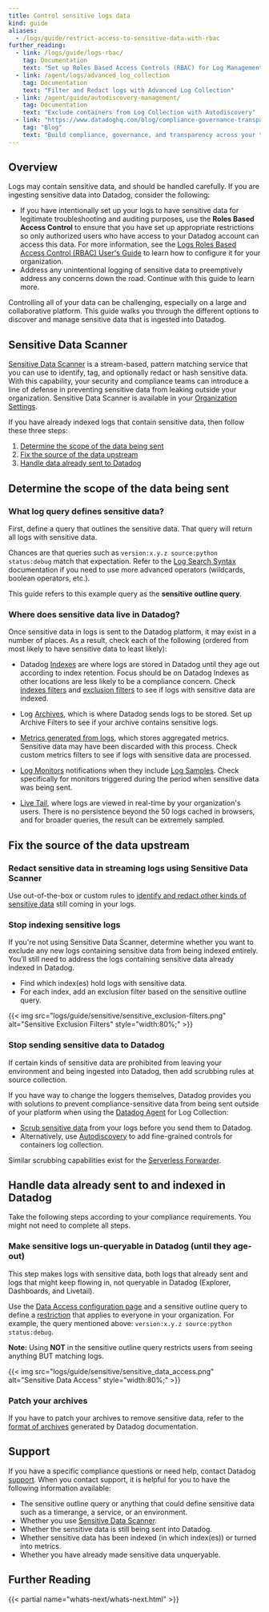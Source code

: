 ```yaml
---
title: Control sensitive logs data
kind: guide
aliases:
  - /logs/guide/restrict-access-to-sensitive-data-with-rbac
further_reading:
  - link: /logs/guide/logs-rbac/
    tag: Documentation
    text: "Set up Roles Based Access Controls (RBAC) for Log Management"
  - link: /agent/logs/advanced_log_collection
    tag: Documentation
    text: "Filter and Redact logs with Advanced Log Collection"
  - link: /agent/guide/autodiscovery-management/
    tag: Documentation
    text: "Exclude containers from Log Collection with Autodiscovery"
  - link: "https://www.datadoghq.com/blog/compliance-governance-transparency-with-datadog-audit-trail/"
    tag: "Blog"
    text: "Build compliance, governance, and transparency across your teams with Datadog Audit Trail"
---
```


## Overview

Logs may contain sensitive data, and should be handled carefully. If you are ingesting sensitive data into Datadog, consider the following:

- If you have intentionally set up your logs to have sensitive data for legitimate troubleshooting and auditing purposes, use the **Roles Based Access Control** to ensure that you have set up appropriate restrictions so only authorized users who have access to your Datadog account can access this data. For more information, see the [Logs Roles Based Access Control (RBAC) User's Guide][1] to learn how to configure it for your organization.
- Address any unintentional logging of sensitive data to preemptively address any concerns down the road. Continue with this guide to learn more.

Controlling all of your data can be challenging, especially on a large and collaborative platform. This guide walks you through the different options to discover and manage sensitive data that is ingested into Datadog.

## Sensitive Data Scanner

[Sensitive Data Scanner][2] is a stream-based, pattern matching service that you can use to identify, tag, and optionally redact or hash sensitive data. With this capability, your security and compliance teams can introduce a line of defense in preventing sensitive data from leaking outside your organization. Sensitive Data Scanner is available in your [Organization Settings][3].

If you have already indexed logs that contain sensitive data, then follow these three steps:

1. [Determine the scope of the data being sent](#determine-the-scope-of-the-data-being-sent)
2. [Fix the source of the data upstream](#fix-the-source-of-the-data-upstream)
3. [Handle data already sent to Datadog](#handle-data-already-sent-to-and-indexed-in-datadog)

## Determine the scope of the data being sent

### What log query defines sensitive data?

First, define a query that outlines the sensitive data. That query will return all logs with sensitive data.

Chances are that queries such as `version:x.y.z source:python status:debug` match that expectation. Refer to the [Log Search Syntax][4] documentation if you need to use more advanced operators (wildcards, boolean operators, etc.).

This guide refers to this example query as the **sensitive outline query**.

### Where does sensitive data live in Datadog?

Once sensitive data in logs is sent to the Datadog platform, it may exist in a number of places. As a result, check each of the following (ordered from most likely to have sensitive data to least likely):

* Datadog [Indexes][5] are where logs are stored in Datadog until they age out according to index retention. Focus should be on Datadog Indexes as other locations are less likely to be a compliance concern. Check [indexes filters][6] and [exclusion filters][7] to see if logs with sensitive data are indexed.

* Log [Archives][8], which is where Datadog sends logs to be stored. Set up Archive Filters to see if your archive contains sensitive logs.

* [Metrics generated from logs][9], which stores aggregated metrics. Sensitive data may have been discarded with this process. Check custom metrics filters to see if logs with sensitive data are processed.

* [Log Monitors][10] notifications when they include [Log Samples][11]. Check specifically for monitors triggered during the period when sensitive data was being sent.

* [Live Tail][12], where logs are viewed in real-time by your organization's users. There is no persistence beyond the 50 logs cached in browsers, and for broader queries, the result can be extremely sampled.

## Fix the source of the data upstream

### Redact sensitive data in streaming logs using Sensitive Data Scanner

Use out-of-the-box or custom rules to [identify and redact other kinds of sensitive data][2] still coming in your logs.

### Stop indexing sensitive logs

If you're not using Sensitive Data Scanner, determine whether you want to exclude any new logs containing sensitive data from being indexed entirely. You’ll still need to address the logs containing sensitive data already indexed in Datadog.

* Find which index(es) hold logs with sensitive data.
* For each index, add an exclusion filter based on the sensitive outline query.

{{< img src="logs/guide/sensitive/sensitive_exclusion-filters.png" alt="Sensitive Exclusion Filters" style="width:80%;" >}}

### Stop sending sensitive data to Datadog

If certain kinds of sensitive data are prohibited from leaving your environment and being ingested into Datadog, then add scrubbing rules at source collection.

If you have way to change the loggers themselves, Datadog provides you with solutions to prevent compliance-sensitive data from being sent outside of your platform when using the [Datadog Agent][13] for Log Collection:

* [Scrub sensitive data][14] from your logs before you send them to Datadog.
* Alternatively, use [Autodiscovery][15] to add fine-grained controls for containers log collection.

Similar scrubbing capabilities exist for the [Serverless Forwarder][16].

## Handle data already sent to and indexed in Datadog

Take the following steps according to your compliance requirements. You might not need to complete all steps.

### Make sensitive logs un-queryable in Datadog (until they age-out)

This step makes logs with sensitive data, both logs that already sent and logs that might keep flowing in, not queryable in Datadog (Explorer, Dashboards, and Livetail).

Use the [Data Access configuration page][17] and a sensitive outline query to define a [restriction][18] that applies to everyone in your organization. For example, the query mentioned above: `version:x.y.z source:python status:debug`.

**Note:** Using **NOT** in the sensitive outline query restricts users from seeing anything BUT matching logs.

{{< img src="logs/guide/sensitive/sensitive_data_access.png" alt="Sensitive Data Access" style="width:80%;" >}}

### Patch your archives

If you have to patch your archives to remove sensitive data, refer to the [format of archives][19] generated by Datadog documentation.

## Support

If you have a specific compliance questions or need help, contact Datadog [support][20]. When you contact support, it is helpful for you to have the following information available:

* The sensitive outline query or anything that could define sensitive data such as a timerange, a service, or an environment.
* Whether you use [Sensitive Data Scanner][21].
* Whether the sensitive data is still being sent into Datadog.
* Whether sensitive data has been indexed (in which index(es)) or turned into metrics.
* Whether you have already made sensitive data unqueryable.


## Further Reading

{{< partial name="whats-next/whats-next.html" >}}

[1]: /logs/guide/logs-rbac/
[2]: /account_management/org_settings/sensitive_data_detection/
[3]: /account_management/org_settings/
[4]: /logs/search_syntax/
[5]: /logs/indexes
[6]: /logs/indexes#indexes-filters
[7]: /logs/indexes#exclusion-filters
[8]: /logs/archives
[9]: /logs/logs_to_metrics/
[10]: /monitors/types/log/
[11]: /monitors/types/log/#notifications
[12]: /logs/explorer/live_tail/
[13]: /agent/
[14]: /agent/logs/advanced_log_collection/?tab=configurationfile#scrub-sensitive-data-from-your-logs
[15]: /agent/guide/autodiscovery-management/?tab=containerizedagent
[16]: /serverless/forwarder#log-forwarding-optional
[17]: https://app.datadoghq.com/logs/pipelines/data-access
[18]: /account_management/rbac/permissions/?tab=ui#logs_read_data
[19]: /logs/archives/?tab=awss3#format-of-the-archives
[20]: /help/
[21]: https://www.datadoghq.com/blog/sensitive-data-scanner/
